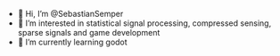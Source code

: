 - 👋 Hi, I’m @SebastianSemper
- 👀 I’m interested in statistical signal processing, compressed sensing, sparse signals and game development
- 🌱 I’m currently learning godot

<!---
SebastianSemper/SebastianSemper is a ✨ special ✨ repository because its `README.md` (this file) appears on your GitHub profile.
You can click the Preview link to take a look at your changes.
--->
